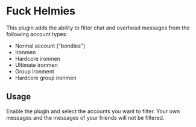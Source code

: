 # Fuck Helmies
This plugin adds the ability to filter chat and overhead messages from the following account types:
- Normal account ("bondies")
- Ironmen
- Hardcore ironmen
- Ultimate ironmen
- Group ironment
- Hardcore group ironmen

## Usage
Enable the plugin and select the accounts you want to filter. Your own messages and the messages of your friends will not be filtered.
